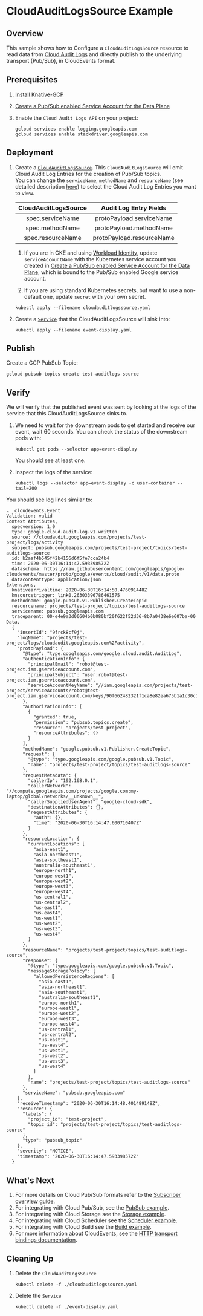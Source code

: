 # CloudAuditLogsSource Example

## Overview

This sample shows how to Configure a `CloudAuditLogsSource` resource to read
data from [Cloud Audit Logs](https://cloud.google.com/logging/docs/audit/) and
directly publish to the underlying transport (Pub/Sub), in CloudEvents format.

## Prerequisites

1. [Install Knative-GCP](../../install/install-knative-gcp.md)

1. [Create a Pub/Sub enabled Service Account for the Data Plane](../../install/dataplane-service-account.md)

1. Enable the `Cloud Audit Logs API` on your project:

   ```shell
   gcloud services enable logging.googleapis.com
   gcloud services enable stackdriver.googleapis.com
   ```

## Deployment

1. Create a [`CloudAuditLogsSource`](cloudauditlogssource.yaml). This
   `CloudAuditLogsSource` will emit Cloud Audit Log Entries for the creation of
   Pub/Sub topics.  
   You can change the `serviceName`, `methodName` and `resourceName` (see
   detailed description
   [here](https://cloud.google.com/logging/docs/reference/audit/auditlog/rest/Shared.Types/AuditLog))
   to select the Cloud Audit Log Entries you want to view.

   | CloudAuditLogsSource |  Audit Log Entry Fields   |
   | :------------------: | :-----------------------: |
   |   spec.serviceName   | protoPayload.serviceName  |
   |   spec.methodName    |  protoPayload.methodName  |
   |  spec.resourceName   | protoPayload.resourceName |

   1. If you are in GKE and using
      [Workload Identity](https://cloud.google.com/kubernetes-engine/docs/how-to/workload-identity),
      update `serviceAccountName` with the Kubernetes service account you
      created in
      [Create a Pub/Sub enabled Service Account for the Data Plane](../../install/dataplane-service-account.md),
      which is bound to the Pub/Sub enabled Google service account.

   1. If you are using standard Kubernetes secrets, but want to use a
      non-default one, update `secret` with your own secret.

   ```shell
   kubectl apply --filename cloudauditlogssource.yaml
   ```

1. Create a [`Service`](event-display.yaml) that the CloudAuditLogsSource will
   sink into:

   ```shell
   kubectl apply --filename event-display.yaml
   ```

## Publish

Create a GCP PubSub Topic:

```shell
gcloud pubsub topics create test-auditlogs-source
```

## Verify

We will verify that the published event was sent by looking at the logs of the
service that this CloudAuditLogsSource sinks to.

1. We need to wait for the downstream pods to get started and receive our event,
   wait 60 seconds. You can check the status of the downstream pods with:

   ```shell
   kubectl get pods --selector app=event-display
   ```

   You should see at least one.

1. Inspect the logs of the service:

   ```shell
   kubectl logs --selector app=event-display -c user-container --tail=200
   ```

You should see log lines similar to:

```shell
☁️  cloudevents.Event
Validation: valid
Context Attributes,
  specversion: 1.0
  type: google.cloud.audit.log.v1.written
  source: //cloudaudit.googleapis.com/projects/test-project/logs/activity
  subject: pubsub.googleapis.com/projects/test-project/topics/test-auditlogs-source
  id: b2aaf4b545f42b4156d6f5fe7cca24b4
  time: 2020-06-30T16:14:47.593398572Z
  dataschema: https://raw.githubusercontent.com/googleapis/google-cloudevents/master/proto/google/events/cloud/audit/v1/data.proto
  datacontenttype: application/json
Extensions,
  knativearrivaltime: 2020-06-30T16:14:50.476091448Z
  knsourcetrigger: link0.26303396786461575
  methodname: google.pubsub.v1.Publisher.CreateTopic
  resourcename: projects/test-project/topics/test-auditlogs-source
  servicename: pubsub.googleapis.com
  traceparent: 00-e4e9a3d06604b0b080bf20f622f52d36-8b7a0438e6e607ba-00
Data,
  {
    "insertId": "9frck8cf9j",
    "logName": "projects/test-project/logs/cloudaudit.googleapis.com%2Factivity",
    "protoPayload": {
      "@type": "type.googleapis.com/google.cloud.audit.AuditLog",
      "authenticationInfo": {
        "principalEmail": "robot@test-project.iam.gserviceaccount.com",
        "principalSubject": "user:robot@test-project.iam.gserviceaccount.com",
        "serviceAccountKeyName": "//iam.googleapis.com/projects/test-project/serviceAccounts/robot@test-project.iam.gserviceaccount.com/keys/90f662482321f1ca8e82ea675b1a1c30c1fe681f"
      },
      "authorizationInfo": [
        {
          "granted": true,
          "permission": "pubsub.topics.create",
          "resource": "projects/test-project",
          "resourceAttributes": {}
        }
      ],
      "methodName": "google.pubsub.v1.Publisher.CreateTopic",
      "request": {
        "@type": "type.googleapis.com/google.pubsub.v1.Topic",
        "name": "projects/test-project/topics/test-auditlogs-source"
      },
      "requestMetadata": {
        "callerIp": "192.168.0.1",
        "callerNetwork": "//compute.googleapis.com/projects/google.com:my-laptop/global/networks/__unknown__",
        "callerSuppliedUserAgent": "google-cloud-sdk",
        "destinationAttributes": {},
        "requestAttributes": {
          "auth": {},
          "time": "2020-06-30T16:14:47.600710407Z"
        }
      },
      "resourceLocation": {
        "currentLocations": [
          "asia-east1",
          "asia-northeast1",
          "asia-southeast1",
          "australia-southeast1",
          "europe-north1",
          "europe-west1",
          "europe-west2",
          "europe-west3",
          "europe-west4",
          "us-central1",
          "us-central2",
          "us-east1",
          "us-east4",
          "us-west1",
          "us-west2",
          "us-west3",
          "us-west4"
        ]
      },
      "resourceName": "projects/test-project/topics/test-auditlogs-source",
      "response": {
        "@type": "type.googleapis.com/google.pubsub.v1.Topic",
        "messageStoragePolicy": {
          "allowedPersistenceRegions": [
            "asia-east1",
            "asia-northeast1",
            "asia-southeast1",
            "australia-southeast1",
            "europe-north1",
            "europe-west1",
            "europe-west2",
            "europe-west3",
            "europe-west4",
            "us-central1",
            "us-central2",
            "us-east1",
            "us-east4",
            "us-west1",
            "us-west2",
            "us-west3",
            "us-west4"
          ]
        },
        "name": "projects/test-project/topics/test-auditlogs-source"
      },
      "serviceName": "pubsub.googleapis.com"
    },
    "receiveTimestamp": "2020-06-30T16:14:48.401489148Z",
    "resource": {
      "labels": {
        "project_id": "test-project",
        "topic_id": "projects/test-project/topics/test-auditlogs-source"
      },
      "type": "pubsub_topic"
    },
    "severity": "NOTICE",
    "timestamp": "2020-06-30T16:14:47.593398572Z"
  }
```

## What's Next

1. For more details on Cloud Pub/Sub formats refer to the
   [Subscriber overview guide](https://cloud.google.com/pubsub/docs/subscriber).
1. For integrating with Cloud Pub/Sub, see the
   [PubSub example](../../examples/cloudpubsubsource/README.md).
1. For integrating with Cloud Storage see the
   [Storage example](../../examples/cloudstoragesource/README.md).
1. For integrating with Cloud Scheduler see the
   [Scheduler example](../../examples/cloudschedulersource/README.md).
1. For integrating with Cloud Build see the
   [Build example](../../examples/cloudbuildsource/README.md).
1. For more information about CloudEvents, see the
   [HTTP transport bindings documentation](https://github.com/cloudevents/spec).

## Cleaning Up

1. Delete the `CloudAuditLogsSource`

   ```shell
   kubectl delete -f ./cloudauditlogssource.yaml
   ```

1. Delete the `Service`

   ```shell
   kubectl delete -f ./event-display.yaml
   ```
